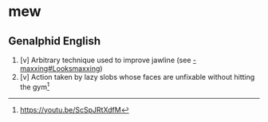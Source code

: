 # mew
## Genalphid English

1. [v] Arbitrary technique used to improve jawline (see [-maxxing#Looksmaxxing](maxxing.md))
2. [v] Action taken by lazy slobs whose faces are unfixable without hitting the gym[^1]

[^1]: <https://youtu.be/ScSpJRtXdfM>